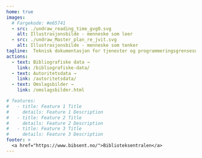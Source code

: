 ```yaml
---
home: true
images:
  # Fargekode: #e65741
  - src: ./undraw_reading_time_gvg0.svg
    alt: Illustrasjonsbilde - menneske som leer
  - src: ./undraw_Master_plan_re_jvit.svg
    alt: Illustrasjonsbilde - menneske som tenker
tagline:  Teknisk dokumentasjon for tjenester og programmeringsgrensesnitt fra Biblioteksentralen
actions:
  - text: Bibliografiske data →
    link: /bibliografiske-data/
  - text: Autoritetsdata →
    link: /autoritetsdata/
  - text: Omslagsbilder →
    link: /omslagsbilder.html

# features:
#   - title: Feature 1 Title
#     details: Feature 1 Description
#   - title: Feature 2 Title
#     details: Feature 2 Description
#   - title: Feature 3 Title
#     details: Feature 3 Description
footer: >
  <a href="https://www.bibsent.no/">Biblioteksentralen</a>
---
```

